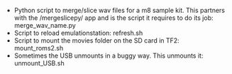 - Python script to merge/slice wav files for a m8 sample kit.  This partners with the /mergeslicepy/ app and is the script it requires to do its job:  merge_wav_name.py
- Script to reload emulationstation: refresh.sh
- Script to mount the movies folder on the SD card in TF2: mount_roms2.sh
- Sometimes the USB unmounts in a buggy way.  This unmounts it: unmount_USB.sh
